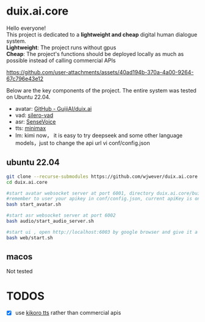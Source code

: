 # duix.ai.core
Hello everyone! </br>
This project is dedicated to a **lightweight and cheap** digital human dialogue system. </br>
**Lightweight**:  The project runs without gpus </br>
**Cheap**:  The project's functions should be deployed locally as much as possible instead of calling commercial APIs </br>

https://github.com/user-attachments/assets/40ad194b-370a-4a00-9264-67c796e43e12



Below are the key components of the project. The entire system was tested on Ubuntu 22.04.
* avatar: [GitHub - GuijiAI/duix.ai](https://github.com/GuijiAI/duix.ai)
* vad: [silero-vad](https://github.com/snakers4/silero-vad)
* asr: [SenseVoice](https://github.com/FunAudioLLM/SenseVoice/)
* tts: [minimax](https://hailuoai.com/audio)
* lm: kimi now， it is easy to try deepseek and some other language models，just to change the api url vi conf/config.json

## ubuntu 22.04 
```bash
git clone --recurse-submodules https://github.com/wjwever/duix.ai.core.git 
cd duix.ai.core

#start avatar websocket server at port 6001, directory duix.ai.core/build
#remember to user your apikey in conf/config.json, current apiKey is only for test
bash start_avatar.sh

#start asr websocket server at port 6002
bash audio/start_audio_server.sh

#start ui , open http://localhost:6003 by google browser and give it a try
bash web/start.sh

```
## macos
Not tested

# TODOS
- [x] use [kikoro tts](https://github.com/remsky/Kokoro-FastAPI) rather than commercial apis




